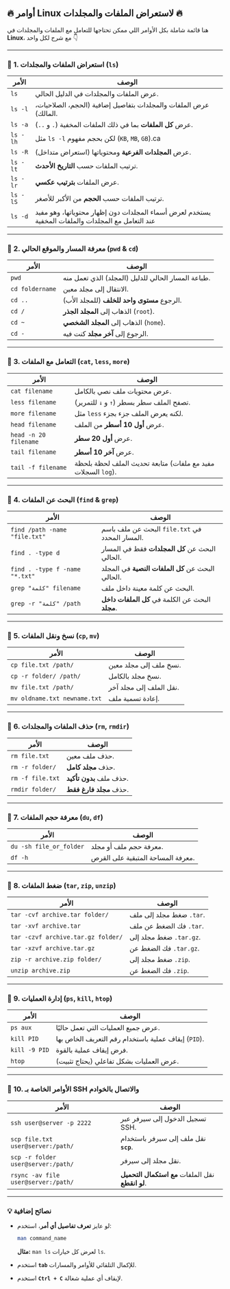 ## **🔥 أوامر Linux لاستعراض الملفات والمجلدات 🔥**

هنا قائمة شاملة بكل الأوامر اللي ممكن تحتاجها للتعامل مع الملفات والمجلدات في **Linux**، مع شرح لكل واحد 👇

---

### 🔹 **1. استعراض الملفات والمجلدات (`ls`)**

| **الأمر** | **الوصف**                                                                                         |
| --------- | ------------------------------------------------------------------------------------------------- |
| `ls`      | عرض الملفات والمجلدات في الدليل الحالي.                                                           |
| `ls -l`   | عرض الملفات والمجلدات بتفاصيل إضافية (الحجم، الصلاحيات، المالك).                                  |
| `ls -a`   | عرض **كل الملفات** بما في ذلك الملفات المخفية (`.` و `..`).                                       |
| `ls -lh`  | مثل `ls -l` لكن بحجم مفهوم (`KB`, `MB`, `GB`).ca                                                  |
| `ls -R`   | عرض **المجلدات الفرعية** ومحتوياتها (استعراض متداخل).                                             |
| `ls -lt`  | ترتيب الملفات حسب **التاريخ الأحدث**.                                                             |
| `ls -lr`  | عرض الملفات **بترتيب عكسي**.                                                                      |
| `ls -lS`  | ترتيب الملفات حسب **الحجم** من الأكبر للأصغر.                                                     |
| `ls -d`   | يستخدم لعرض أسماء المجلدات دون إظهار محتوياتها، وهو مفيد عند التعامل مع المجلدات والملفات المخفية |

---

### 🔹 **2. معرفة المسار والموقع الحالي (`pwd` & `cd`)**

|**الأمر**|**الوصف**|
|---|---|
|`pwd`|طباعة المسار الحالي للدليل (المجلد) الذي تعمل منه.|
|`cd foldername`|الانتقال إلى مجلد معين.|
|`cd ..`|الرجوع **مستوى واحد للخلف** (للمجلد الأب).|
|`cd /`|الذهاب إلى **المجلد الجذر** (`root`).|
|`cd ~`|الذهاب إلى **المجلد الشخصي** (`home`).|
|`cd -`|الرجوع إلى **آخر مجلد** كنت فيه.|

---

### 🔹 **3. التعامل مع الملفات (`cat`, `less`, `more`)**

|**الأمر**|**الوصف**|
|---|---|
|`cat filename`|عرض محتويات ملف نصي بالكامل.|
|`less filename`|تصفح الملف سطر بسطر (`↑` و `↓` للتمرير).|
|`more filename`|مثل `less` لكنه يعرض الملف جزء بجزء.|
|`head filename`|عرض **أول 10 أسطر** من الملف.|
|`head -n 20 filename`|عرض **أول 20 سطر**.|
|`tail filename`|عرض **آخر 10 أسطر**.|
|`tail -f filename`|متابعة تحديث الملف لحظة بلحظة (مفيد مع ملفات السجلات `log`).|

---

### 🔹 **4. البحث عن الملفات (`find` & `grep`)**

|**الأمر**|**الوصف**|
|---|---|
|`find /path -name "file.txt"`|البحث عن ملف باسم `file.txt` في المسار المحدد.|
|`find . -type d`|البحث عن **كل المجلدات** فقط في المسار الحالي.|
|`find . -type f -name "*.txt"`|البحث عن **كل الملفات النصية** في المجلد الحالي.|
|`grep "كلمة" filename`|البحث عن كلمة معينة داخل ملف.|
|`grep -r "كلمة" /path`|البحث عن الكلمة في **كل الملفات داخل مجلد**.|

---

### 🔹 **5. نسخ ونقل الملفات (`cp`, `mv`)**

|**الأمر**|**الوصف**|
|---|---|
|`cp file.txt /path/`|نسخ ملف إلى مجلد معين.|
|`cp -r folder/ /path/`|نسخ مجلد بالكامل.|
|`mv file.txt /path/`|نقل الملف إلى مجلد آخر.|
|`mv oldname.txt newname.txt`|إعادة تسمية ملف.|

---

### 🔹 **6. حذف الملفات والمجلدات (`rm`, `rmdir`)**

|**الأمر**|**الوصف**|
|---|---|
|`rm file.txt`|حذف ملف معين.|
|`rm -r folder/`|حذف **مجلد كامل**.|
|`rm -f file.txt`|حذف ملف **بدون تأكيد**.|
|`rmdir folder/`|حذف **مجلد فارغ فقط**.|

---

### 🔹 **7. معرفة حجم الملفات (`du`, `df`)**

|**الأمر**|**الوصف**|
|---|---|
|`du -sh file_or_folder`|معرفة حجم ملف أو مجلد.|
|`df -h`|معرفة المساحة المتبقية على القرص.|

---

### 🔹 **8. ضغط الملفات (`tar`, `zip`, `unzip`)**

|**الأمر**|**الوصف**|
|---|---|
|`tar -cvf archive.tar folder/`|ضغط مجلد إلى ملف `.tar`.|
|`tar -xvf archive.tar`|فك الضغط عن ملف `.tar`.|
|`tar -czvf archive.tar.gz folder/`|ضغط مجلد إلى `.tar.gz`.|
|`tar -xzvf archive.tar.gz`|فك الضغط عن `.tar.gz`.|
|`zip -r archive.zip folder/`|ضغط مجلد إلى `.zip`.|
|`unzip archive.zip`|فك الضغط عن `.zip`.|

---

### 🔹 **9. إدارة العمليات (`ps`, `kill`, `htop`)**

|**الأمر**|**الوصف**|
|---|---|
|`ps aux`|عرض جميع العمليات التي تعمل حاليًا.|
|`kill PID`|إيقاف عملية باستخدام رقم التعريف الخاص بها (`PID`).|
|`kill -9 PID`|فرض إيقاف عملية بالقوة.|
|`htop`|عرض العمليات بشكل تفاعلي (يحتاج تثبيت).|

---

### 🔹 **10. الأوامر الخاصة بـ SSH والاتصال بالخوادم**

|**الأمر**|**الوصف**|
|---|---|
|`ssh user@server -p 2222`|تسجيل الدخول إلى سيرفر عبر SSH.|
|`scp file.txt user@server:/path/`|نقل ملف إلى سيرفر باستخدام **`scp`**.|
|`scp -r folder user@server:/path/`|نقل مجلد إلى سيرفر.|
|`rsync -av file user@server:/path/`|نقل الملفات **مع استكمال التحميل لو انقطع**.|

---

### **💡 نصائح إضافية**

- لو عايز **تعرف تفاصيل أي أمر**، استخدم:
    
    ```bash
    man command_name
    ```
    **مثال:** `man ls` لعرض كل خيارات `ls`.
    
- استخدم **`tab`** للإكمال التلقائي للأوامر والمسارات.
    
- استخدم **`Ctrl + C`** لإيقاف أي عملية شغالة.
